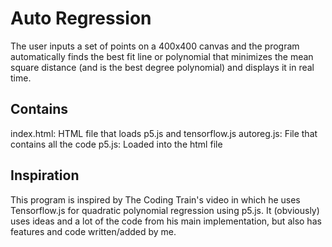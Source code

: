 # Auto Regression

The user inputs a set of points on a 400x400 canvas and the program
automatically finds the best fit line or polynomial that minimizes the
mean square distance (and is the best degree polynomial) and displays it
in real time.

## Contains

index.html: HTML file that loads p5.js and tensorflow.js
autoreg.js: File that contains all the code
p5.js: Loaded into the html file

## Inspiration

This program is inspired by The Coding Train's video in which he uses
Tensorflow.js for quadratic polynomial regression using p5.js. It (obviously)
uses ideas and a lot of the code from his main implementation, but also has
features and code written/added by me.